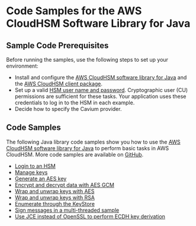 # Code Samples for the AWS CloudHSM Software Library for Java<a name="java-samples"></a>

## Sample Code Prerequisites<a name="w24aac15c14c12b3"></a>

 Before running the samples, use the following steps to set up your environment:
+ Install and configure the [AWS CloudHSM software library for Java](java-library-install.md) and the [AWS CloudHSM client package](install-and-configure-client-linux.md)\. 
+ Set up a valid [HSM user name and password](manage-hsm-users.md)\. Cryptographic user \(CU\) permissions are sufficient for these tasks\. Your application uses these credentials to log in to the HSM in each example\.
+ Decide how to specify the Cavium provider\.

## Code Samples<a name="w24aac15c14c12b5"></a>

The following Java library code samples show you how to use the [AWS CloudHSM software library for Java](java-library.md) to perform basic tasks in AWS CloudHSM\. More code samples are available on [GitHub](https://github.com/aws-samples/aws-cloudhsm-jce-examples/)\.
+ [Login to an HSM](https://github.com/aws-samples/aws-cloudhsm-jce-examples/blob/master/src/main/java/com/amazonaws/cloudhsm/examples/LoginRunner.java)
+ [Manage keys](https://github.com/aws-samples/aws-cloudhsm-jce-examples/blob/master/src/main/java/com/amazonaws/cloudhsm/examples/KeyUtilitiesRunner.java)
+ [Generate an AES key](https://github.com/aws-samples/aws-cloudhsm-jce-examples/blob/master/src/main/java/com/amazonaws/cloudhsm/examples/SymmetricKeys.java)
+ [Encrypt and decrypt data with AES GCM](https://github.com/aws-samples/aws-cloudhsm-jce-examples/blob/master/src/main/java/com/amazonaws/cloudhsm/examples/AESGCMEncryptDecryptRunner.java)
+ [Wrap and unwrap keys with AES](https://github.com/aws-samples/aws-cloudhsm-jce-examples/blob/master/src/main/java/com/amazonaws/cloudhsm/examples/AESWrappingRunner.java)
+ [Wrap and unwrap keys with RSA](https://github.com/aws-samples/aws-cloudhsm-jce-examples/blob/master/src/main/java/com/amazonaws/cloudhsm/examples/RSAWrappingRunner.java)
+ [Enumerate through the KeyStore](https://github.com/aws-samples/aws-cloudhsm-jce-examples/blob/master/src/main/java/com/amazonaws/cloudhsm/examples/KeyStoreExampleRunner.java)
+ [Sign messages in a multi\-threaded sample](https://github.com/aws-samples/aws-cloudhsm-jce-examples/blob/master/src/main/java/com/amazonaws/cloudhsm/examples/SignThreadedRunner.java)
+ [Use JCE instead of OpenSSL to perform ECDH key derivation](https://github.com/aws-samples/aws-cloudhsm-jce-examples/blob/master/src/main/java/com/amazonaws/cloudhsm/examples/SignThreadedRunner.java)